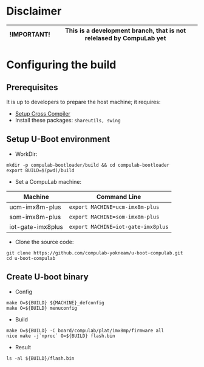 # Disclaimer

| !IMPORTANT! | This is a development branch, that is not relelased by CompuLab yet|
|---|---|


# Configuring the build

## Prerequisites
It is up to developers to prepare the host machine; it requires:

* [Setup Cross Compiler](https://github.com/compulab-yokneam/meta-bsp-imx8mp/blob/kirkstone/Documentation/toolchain.md#linaro-toolchain-how-to)
* Install these packages: ``shareutils, swing``


## Setup U-Boot environment

* WorkDir:
```
mkdir -p compulab-bootloader/build && cd compulab-bootloader
export BUILD=$(pwd)/build
```
* Set a CompuLab machine:

| Machine | Command Line |
|---|---|
|ucm-imx8m-plus|```export MACHINE=ucm-imx8m-plus```|
|som-imx8m-plus|```export MACHINE=som-imx8m-plus```|
|iot-gate-imx8plus|```export MACHINE=iot-gate-imx8plus```|

* Clone the source code:
```
git clone https://github.com/compulab-yokneam/u-boot-compulab.git
cd u-boot-compulab
```

## Create U-boot binary

* Config
```
make O=${BUILD} ${MACHINE}_defconfig
make O=${BUILD} menuconfig
```

* Build
```
make O=${BUILD} -C board/compulab/plat/imx8mp/firmware all
nice make -j`nproc` O=${BUILD} flash.bin
```

* Result
```
ls -al ${BUILD}/flash.bin
```
